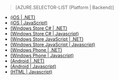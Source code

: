 ﻿> [AZURE.SELECTOR-LIST (Platform | Backend)]
- [(iOS | .NET)](/pt-br/documentation/articles/mobile-services-dotnet-backend-ios-call-custom-api/)
- [(iOS | JavaScript)](/pt-br/documentation/articles/mobile-services-ios-call-custom-api/)
- [(Windows Store C# | .NET)](/pt-br/documentation/articles/mobile-services-dotnet-backend-windows-store-dotnet-call-custom-api/)
- [(Windows Store C# | Javascript)](/pt-br/documentation/articles/mobile-services-windows-store-dotnet-call-custom-api/)
- [(Windows Store JavaScript | .NET)](/pt-br/documentation/articles/mobile-services-dotnet-backend-windows-store-javascript-call-custom-api/)
- [(Windows Store JavaScript | Javascript)](/pt-br/documentation/articles/mobile-services-windows-store-javascript-call-custom-api/)
- [(Windows Phone | .NET)](/pt-br/documentation/articles/mobile-services-dotnet-backend-windows-phone-call-custom-api/)
- [(Windows Phone | Javascript)](/pt-br/documentation/articles/mobile-services-windows-phone-call-custom-api/)
- [(Android | .NET)](/pt-br/documentation/articles/mobile-services-dotnet-backend-android-call-custom-api/)
- [(Android | Javascript)](/pt-br/documentation/articles/mobile-services-android-call-custom-api/)
- [(HTML | Javascript)](/pt-br/documentation/articles/mobile-services-html-call-custom-api/)


<!--HONumber=42-->
